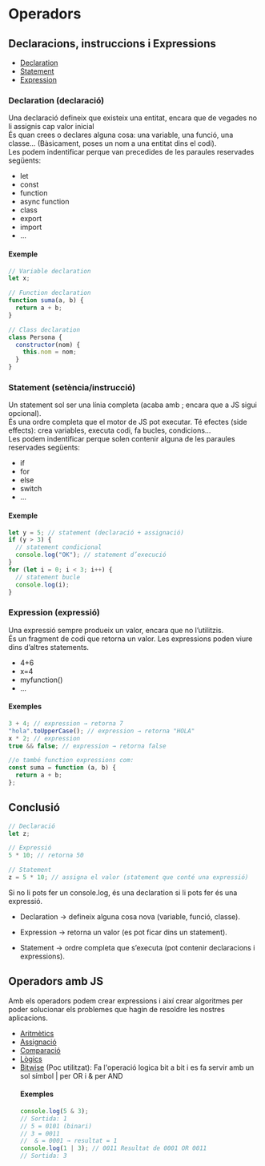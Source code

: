 # Operadors

## Declaracions, instruccions i Expressions

- [Declaration](#declaration)
- [Statement](#statement)
- [Expression](#expression)

### Declaration (declaració)

Una declaració defineix que existeix una entitat, encara que de vegades no li assignis cap valor inicial  
És quan crees o declares alguna cosa: una variable, una funció, una classe…
(Bàsicament, poses un nom a una entitat dins el codi).  
Les podem indentificar perque van precedides de les paraules reservades següents:

- let
- const
- function
- async function
- class
- export
- import
- ...

#### Exemple

```js
// Variable declaration
let x;

// Function declaration
function suma(a, b) {
  return a + b;
}

// Class declaration
class Persona {
  constructor(nom) {
    this.nom = nom;
  }
}
```

### Statement (setència/instrucció)

Un statement sol ser una línia completa (acaba amb ; encara que a JS sigui opcional).  
És una ordre completa que el motor de JS pot executar.
Té efectes (side effects): crea variables, executa codi, fa bucles, condicions…  
Les podem indentificar perque solen contenir alguna de les paraules reservades següents:

- if
- for
- else
- switch
- ...

#### Exemple

```js
let y = 5; // statement (declaració + assignació)
if (y > 3) {
  // statement condicional
  console.log("OK"); // statement d’execució
}
for (let i = 0; i < 3; i++) {
  // statement bucle
  console.log(i);
}
```

### Expression (expressió)

Una expressió sempre produeix un valor, encara que no l’utilitzis.  
És un fragment de codi que retorna un valor.
Les expressions poden viure dins d’altres statements.

- 4+6
- x=4
- myfunction()
- ...

#### Exemples

```js
3 + 4; // expression → retorna 7
"hola".toUpperCase(); // expression → retorna "HOLA"
x * 2; // expression
true && false; // expression → retorna false

//o també function expressions com:
const suma = function (a, b) {
  return a + b;
};
```

## Conclusió

```js
// Declaració
let z;

// Expressió
5 * 10; // retorna 50

// Statement
z = 5 * 10; // assigna el valor (statement que conté una expressió)
```

Si no li pots fer un console.log, és una declaration si li pots fer és una expressió.

- Declaration → defineix alguna cosa nova (variable, funció, classe).

- Expression → retorna un valor (es pot ficar dins un statement).

- Statement → ordre completa que s’executa (pot contenir declaracions i expressions).

## Operadors amb JS

Amb els operadors podem crear expressions i així crear algoritmes per poder solucionar els problemes que hagin de resoldre les nostres aplicacions.

- [Aritmètics](01-aritmetics.js)
- [Assignació](02-assignacio.js)
- [Comparació](03-comparacio.js)
- [Lògics](04-logics.js)
- [Bitwise](https://developer.mozilla.org/en-US/docs/Web/JavaScript/Reference/Operators/Bitwise_AND) (Poc utilitzat): Fa l'operació logica bit a bit i es fa servir amb un sol símbol | per OR i & per AND
  #### Exemples
  ```js
  console.log(5 & 3);
  // Sortida: 1
  // 5 = 0101 (binari)
  // 3 = 0011
  //  & = 0001 → resultat = 1
  console.log(1 | 3); // 0011 Resultat de 0001 OR 0011
  // Sortida: 3
  ```
